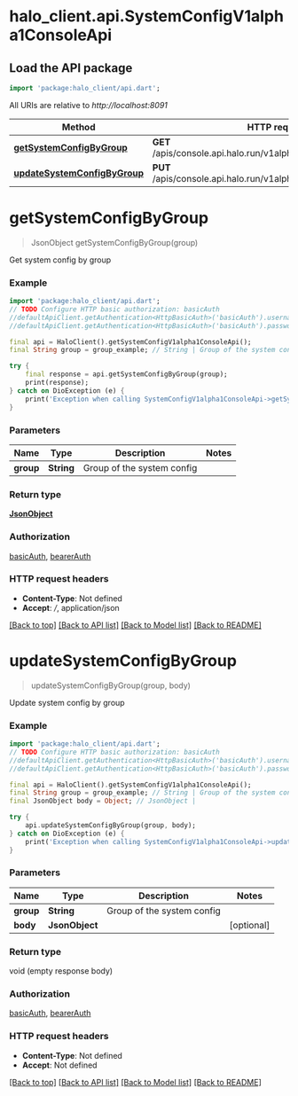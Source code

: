 # halo_client.api.SystemConfigV1alpha1ConsoleApi

## Load the API package
```dart
import 'package:halo_client/api.dart';
```

All URIs are relative to *http://localhost:8091*

Method | HTTP request | Description
------------- | ------------- | -------------
[**getSystemConfigByGroup**](SystemConfigV1alpha1ConsoleApi.md#getsystemconfigbygroup) | **GET** /apis/console.api.halo.run/v1alpha1/systemconfigs/{group} | 
[**updateSystemConfigByGroup**](SystemConfigV1alpha1ConsoleApi.md#updatesystemconfigbygroup) | **PUT** /apis/console.api.halo.run/v1alpha1/systemconfigs/{group} | 


# **getSystemConfigByGroup**
> JsonObject getSystemConfigByGroup(group)



Get system config by group

### Example
```dart
import 'package:halo_client/api.dart';
// TODO Configure HTTP basic authorization: basicAuth
//defaultApiClient.getAuthentication<HttpBasicAuth>('basicAuth').username = 'YOUR_USERNAME'
//defaultApiClient.getAuthentication<HttpBasicAuth>('basicAuth').password = 'YOUR_PASSWORD';

final api = HaloClient().getSystemConfigV1alpha1ConsoleApi();
final String group = group_example; // String | Group of the system config

try {
    final response = api.getSystemConfigByGroup(group);
    print(response);
} catch on DioException (e) {
    print('Exception when calling SystemConfigV1alpha1ConsoleApi->getSystemConfigByGroup: $e\n');
}
```

### Parameters

Name | Type | Description  | Notes
------------- | ------------- | ------------- | -------------
 **group** | **String**| Group of the system config | 

### Return type

[**JsonObject**](JsonObject.md)

### Authorization

[basicAuth](../README.md#basicAuth), [bearerAuth](../README.md#bearerAuth)

### HTTP request headers

 - **Content-Type**: Not defined
 - **Accept**: */*, application/json

[[Back to top]](#) [[Back to API list]](../README.md#documentation-for-api-endpoints) [[Back to Model list]](../README.md#documentation-for-models) [[Back to README]](../README.md)

# **updateSystemConfigByGroup**
> updateSystemConfigByGroup(group, body)



Update system config by group

### Example
```dart
import 'package:halo_client/api.dart';
// TODO Configure HTTP basic authorization: basicAuth
//defaultApiClient.getAuthentication<HttpBasicAuth>('basicAuth').username = 'YOUR_USERNAME'
//defaultApiClient.getAuthentication<HttpBasicAuth>('basicAuth').password = 'YOUR_PASSWORD';

final api = HaloClient().getSystemConfigV1alpha1ConsoleApi();
final String group = group_example; // String | Group of the system config
final JsonObject body = Object; // JsonObject | 

try {
    api.updateSystemConfigByGroup(group, body);
} catch on DioException (e) {
    print('Exception when calling SystemConfigV1alpha1ConsoleApi->updateSystemConfigByGroup: $e\n');
}
```

### Parameters

Name | Type | Description  | Notes
------------- | ------------- | ------------- | -------------
 **group** | **String**| Group of the system config | 
 **body** | **JsonObject**|  | [optional] 

### Return type

void (empty response body)

### Authorization

[basicAuth](../README.md#basicAuth), [bearerAuth](../README.md#bearerAuth)

### HTTP request headers

 - **Content-Type**: Not defined
 - **Accept**: Not defined

[[Back to top]](#) [[Back to API list]](../README.md#documentation-for-api-endpoints) [[Back to Model list]](../README.md#documentation-for-models) [[Back to README]](../README.md)

